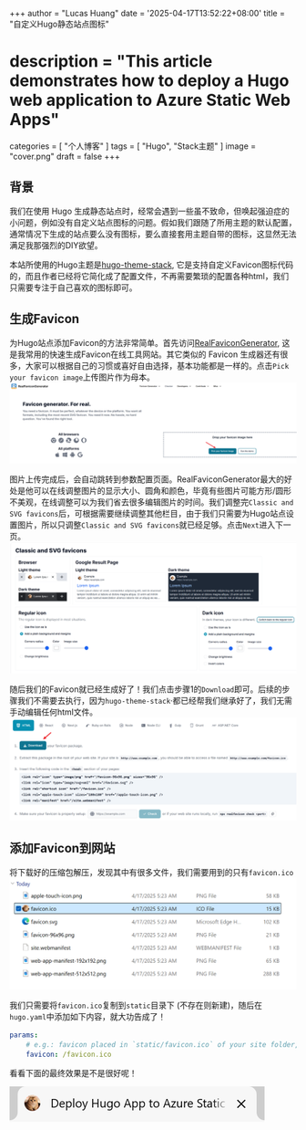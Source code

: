 +++
author = "Lucas Huang"
date = '2025-04-17T13:52:22+08:00'
title = "自定义Hugo静态站点图标"
# description = "This article demonstrates how to deploy a Hugo web application to Azure Static Web Apps"
categories = [
    "个人博客"
]
tags = [
    "Hugo",
    "Stack主题"
]
image = "cover.png"
draft = false
+++

## 背景
我们在使用 Hugo 生成静态站点时，经常会遇到一些虽不致命，但唤起强迫症的小问题，例如没有自定义站点图标的问题。假如我们跟随了所用主题的默认配置，通常情况下生成的站点要么没有图标，要么直接套用主题自带的图标，这显然无法满足我那强烈的DIY欲望。

本站所使用的Hugo主题是[hugo-theme-stack](https://github.com/CaiJimmy/hugo-theme-stack), 它是支持自定义Favicon图标代码的，而且作者已经将它简化成了配置文件，不再需要繁琐的配置各种html，我们只需要专注于自己喜欢的图标即可。

## 生成Favicon
为Hugo站点添加Favicon的方法非常简单。首先访问[RealFaviconGenerator](https://realfavicongenerator.net/), 这是我常用的快速生成Favicon在线工具网站。其它类似的 Favicon 生成器还有很多，大家可以根据自己的习惯或喜好自由选择，基本功能都是一样的。点击`Pick your favicon image`上传图片作为母本。
![Pick your favicon image](Pick-your-favicon-image.png)

图片上传完成后，会自动跳转到参数配置页面。RealFaviconGenerator最大的好处是他可以在线调整图片的显示大小、圆角和颜色，毕竟有些图片可能方形/圆形不美观，在线调整可以为我们省去很多编辑图片的时间。我们调整完`Classic and SVG favicons`后，可根据需要继续调整其他栏目，由于我们只需要为Hugo站点设置图片，所以只调整`Classic and SVG favicons`就已经足够。点击`Next`进入下一页。
![Classic and SVG favicons](Classic-and-SVG-favicons.png)

随后我们的Favicon就已经生成好了！我们点击步骤1的`Download`即可。后续的步骤我们不需要去执行，因为`hugo-theme-stack`·都已经帮我们继承好了，我们无需手动编辑任何html文件。
![Download your favicon package.](Download-your-favicon-package.png)

## 添加Favicon到网站
将下载好的压缩包解压，发现其中有很多文件，我们需要用到的只有`favicon.ico`
![unzip favicon.zip](unzip-favicon.zip.png)

我们只需要将`favicon.ico`复制到`static`目录下 (不存在则新建)，随后在`hugo.yaml`中添加如下内容，就大功告成了！
```yml
params:
    # e.g.: favicon placed in `static/favicon.ico` of your site folder, then set this field to `/favicon.ico` (`/` is necessary)
    favicon: /favicon.ico
```

看看下面的最终效果是不是很好呢！

![site-favicon](site-favicon.png)


